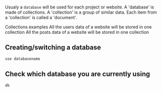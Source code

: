 Usualy a ```database``` will be used for each project or website.
A 'database' is made of collections.
A 'collection' is a group of similar data.
Each item from a 'collection' is called a 'document'.

Collections examples
All the users data of a website will be stored in one collection
All the posts data of a website will be stored in one collection

## Creating/switching a database
```sh
use databasename
```

## Check which database you are currently using
```sh
db
```
